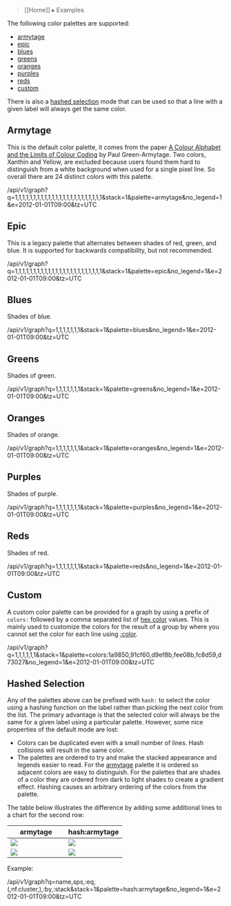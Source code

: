 > [[Home]] ▸ Examples

The following color palettes are supported:

* [armytage](#armytage)
* [epic](#epic)
* [blues](#blues)
* [greens](#greens)
* [oranges](#oranges)
* [purples](#purples)
* [reds](#reds)
* [custom](#custom)

There is also a [hashed selection](#hashed-selection) mode that can be used so that a line
with a given label will always get the same color.

## Armytage

This is the default color palette, it comes from the paper
[A Colour Alphabet and the Limits of Colour Coding](http://www.aic-color.org/journal/previous_archivos/v5/jaic_v5_06.pdf)
by Paul Green-Armytage. Two colors, Xanthin and Yellow, are excluded because users found them hard
to distinguish from a white background when used for a single pixel line. So overall there are
24 distinct colors with this palette.

/api/v1/graph?q=1,1,1,1,1,1,1,1,1,1,1,1,1,1,1,1,1,1,1,1,1,1,1,1&stack=1&palette=armytage&no_legend=1&e=2012-01-01T09:00&tz=UTC

## Epic

This is a legacy palette that alternates between shades of red, green, and blue. It is supported
for backwards compatibility, but not recommended.

/api/v1/graph?q=1,1,1,1,1,1,1,1,1,1,1,1,1,1,1,1,1,1,1,1,1,1,1,1&stack=1&palette=epic&no_legend=1&e=2012-01-01T09:00&tz=UTC

## Blues

Shades of blue.

/api/v1/graph?q=1,1,1,1,1,1,1&stack=1&palette=blues&no_legend=1&e=2012-01-01T09:00&tz=UTC

## Greens

Shades of green.

/api/v1/graph?q=1,1,1,1,1,1,1&stack=1&palette=greens&no_legend=1&e=2012-01-01T09:00&tz=UTC

## Oranges

Shades of orange.

/api/v1/graph?q=1,1,1,1,1,1,1&stack=1&palette=oranges&no_legend=1&e=2012-01-01T09:00&tz=UTC

## Purples

Shades of purple.

/api/v1/graph?q=1,1,1,1,1,1,1&stack=1&palette=purples&no_legend=1&e=2012-01-01T09:00&tz=UTC

## Reds

Shades of red.

/api/v1/graph?q=1,1,1,1,1,1,1&stack=1&palette=reds&no_legend=1&e=2012-01-01T09:00&tz=UTC

## Custom

A custom color palette can be provided for a graph by using a prefix of `colors:` followed by
a comma separated list of [hex color](style-color) values. This is mainly used to customize the
colors for the result of a group by where you cannot set the color for each line using
[:color](style-color).

/api/v1/graph?q=1,1,1,1,1,1&stack=1&palette=colors:1a9850,91cf60,d9ef8b,fee08b,fc8d59,d73027&no_legend=1&e=2012-01-01T09:00&tz=UTC

## Hashed Selection

Any of the palettes above can be prefixed with `hash:` to select the color using a hashing
function on the label rather than picking the next color from the list. The primary advantage
is that the selected color will always be the same for a given label using a particular
palette. However, some nice properties of the default mode are lost:

* Colors can be duplicated even with a small number of lines. Hash collisions will result
  in the same color.
* The palettes are ordered to try and make the stacked appearance and legends easier to
  read. For the [armytage](#armytage) palette it is ordered so adjacent colors are easy
  to distinguish. For the palettes that are shades of a color they are ordered from dark
  to light shades to create a gradient effect. Hashing causes an arbitrary ordering of
  the colors from the palette.

The table below illustrates the difference by adding some additional lines to a chart
for the second row:

<table>
<thead>
  <th width="50%">armytage</th>
  <th width="50%">hash:armytage</th>
</thead>
<tbody>
<tr>
  <td><img src="/api/v1/graph?e=2012-01-01T00:00&s=e-2d&q=name,sps,:eq,(,nf.cluster,),:by&stack=1&palette=armytage&layout=iw&w=350&h=150&no_legend_stats=1"/></td>
  <td><img src="/api/v1/graph?e=2012-01-01T00:00&s=e-2d&q=name,sps,:eq,(,nf.cluster,),:by&stack=1&palette=hash:armytage&layout=iw&w=350&h=150&no_legend_stats=1"/></td>
</tr>
<tr>
  <td><img src="/api/v1/graph?e=2012-01-01T00:00&s=e-2d&q=40e3,20e3,name,sps,:eq,(,nf.cluster,),:by&stack=1&palette=armytage&layout=iw&w=350&h=150&no_legend_stats=1"/></td>
  <td><img src="/api/v1/graph?e=2012-01-01T00:00&s=e-2d&q=40e3,20e3,name,sps,:eq,(,nf.cluster,),:by&stack=1&palette=hash:armytage&layout=iw&w=350&h=150&no_legend_stats=1"/></td>
</tr>
</tbody>
</table>

Example:

/api/v1/graph?q=name,sps,:eq,(,nf.cluster,),:by,:stack&stack=1&palette=hash:armytage&no_legend=1&e=2012-01-01T09:00&tz=UTC
